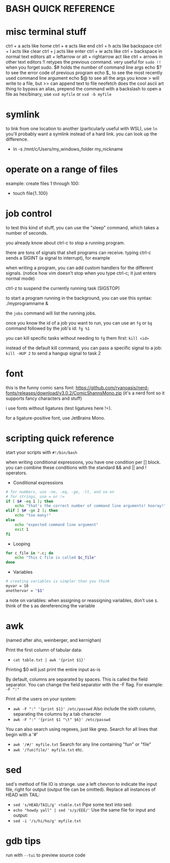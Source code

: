 # BASH QUICK REFERENCE
 
# misc terminal stuff
ctrl + a acts like home
ctrl + e acts like end
ctrl + h acts like backspace
ctrl + l acts like clear
ctrl + j acts like enter
ctrl + w acts like ctrl + backspace in normal text editors
alt + leftarrow or alt + rightarrow act like ctrl + arrows in other text editors
!! retypes the previous command. very useful for `sudo !!` when you forget sudo.
$# holds the number of command line args
echo $? to see the error code of previous program
echo $_ to see the most recently used command line argument
echo $@ to see all the args
you know > will write to a file, but >> can append text to file
neofetch does the cool ascii art thing
to bypass an alias, prepend the command with a backslash
to open a file as hex/binary, use `xxd myfile` or `xxd -b myfile`

# symlink
to link from one location to another (particularly useful with WSL), use `ln`
you'll probably want a symlink instead of a hard link.
you can look up the difference.
* ln -s /mnt/c/Users/my_windows_folder my_nickname

# operate on a range of files
example: create files 1 through 100:
* touch file{1..100}

# job control
to test this kind of stuff, you can use the "sleep" command, which takes a
number of seconds.

you already know about ctrl-c to stop a running program.

there are tons of signals that shell programs can receive.
typing ctrl-c sends a SIGINT (a signal to interrupt), for example

when writing a program, you can add custom handlers for the different signals.
(notice how vim doesn't stop when you type ctrl-c; it just enters normal mode)

ctrl-z to suspend the currently running task (SIGSTOP)

to start a program running in the background, you can use this syntax:
./myprogramname <args> &

the `jobs` command will list the running jobs.

once you know the id of a job you want to run, you can use an `fg` or `bg`
command followed by the job's id: `fg %1`

you can kill specific tasks without needing to `fg` them first: `kill <id>`

instead of the default kill command, you can pass a specific signal to a job:
`kill -HUP 2` to send a hangup signal to task 2

# font
this is the funny comic sans font:
https://github.com/ryanoasis/nerd-fonts/releases/download/v3.0.2/ComicShannsMono.zip
(it's a nerd font so it supports fancy characters and stuff)

i use fonts without ligatures (test ligatures here !=).

for a ligature-positive font, use JetBrains Mono.

# scripting quick reference
start your scripts with `#!/bin/bash`

when writing conditional expressions, you have one condition per [] block.
you can combine these conditions with the standard && and || and ! operators.

- Conditional expressions
```bash
# for numbers, use -ne, -eq, -ge, -lt, and so on
# for strings, use = or !=
if [ $# -eq 1 ]; then
    echo "that's the correct number of command line arguments! hooray!"
elif [ $# -ge 2 ]; then
    echo "too many!"
else
    echo "expected command line argument"
    exit 1
fi
```

- Looping
```bash
for c_file in *.c; do
    echo "This C file is called $c_file"
done
```

- Variables
```bash
# creating variables is simpler than you think
myvar = 10
anothervar = "$1"
```
a note on variables: when assigning or reassigning variables, don't use `$`.
think of the `$` as dereferencing the variable

# awk
(named after aho, weinberger, and kernighan)

Print the first column of tabular data:
* `cat table.txt | awk '{print $1}'`

Printing $0 will just print the entire input as-is

By default, columns are separated by spaces. This is called the field separator.
You can change the field separator with the -F flag. For example: `-F ":"`

Print all the users on your system:
* `awk -F ":" '{print $1}' /etc/passwd`
Also include the sixth column, separating the columns by a tab character
* `awk -F ":" '{print $1 "\t" $6}' /etc/passwd`

You can also search using regexes, just like grep.
Search for all lines that begin with a '#'
* `awk '/#/' myfile.txt`
Search for any line containing "fun" or "file"
* `awk '/fun|file/' myfile.txt`
etc.

# sed
sed's method of file IO is strange. use a left chevron to indicate the input
file, right for output (output file can be omitted).
Replace all instances of HEAD with TAIL:
* `sed 's/HEAD/TAIL/g' <table.txt`
Pipe some text into sed:
* `echo "howdy yall" | sed 's/y/EEE/'`
Use the same file for input and output:
* `sed -i '/s/hi/ho/g' myfile.txt`

# gdb tips
run with `--tui` to preview source code
